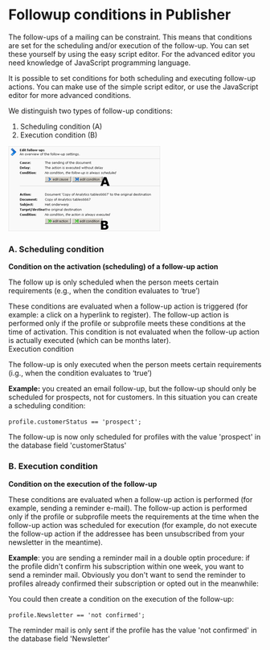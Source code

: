# Followup conditions in Publisher

The follow-ups of a mailing can be constraint. This means that
conditions are set for the scheduling and/or execution of the follow-up.
You can set these yourself by using the easy script editor. For the
advanced editor you need knowledge of JavaScript programming language.

It is possible to set conditions for both scheduling and executing
follow-up actions. You can make use of the simple script editor, or use
the JavaScript editor for more advanced conditions.

We distinguish two types of follow-up conditions:

1.  Scheduling condition (A)
2.  Execution condition (B)

![](../images/followupsconditions.png)

### A. Scheduling condition

**Condition on the activation (scheduling) of a follow-up action**

The follow up is only scheduled when the person meets certain
requirements (e.g., when the condition evaluates to ‘true’)

These conditions are evaluated when a follow-up action is triggered (for
example: a click on a hyperlink to register). The follow-up action is
performed only if the profile or subprofile meets these conditions at
the time of activation. This condition is not evaluated when the
follow-up action is actually executed (which can be months later).\
 Execution condition

The follow-up is only executed when the person meets certain
requirements (i.g., when the condition evaluates to ‘true’)

**Example:** you created an email follow-up, but the follow-up should
only be scheduled for prospects, not for customers. In this situation
you can create a scheduling condition:

`profile.customerStatus == 'prospect';`

The follow-up is now only scheduled for profiles with the value
'prospect' in the database field 'customerStatus'

### B. Execution condition

**Condition on the execution of the follow-up**

These conditions are evaluated when a follow-up action is performed (for
example, sending a reminder e-mail). The follow-up action is performed
only if the profile or subprofile meets the requirements at the time
when the follow-up action was scheduled for execution (for example, do
not execute the follow-up action if the addressee has been unsubscribed
from your newsletter in the meantime).

**Example**: you are sending a reminder mail in a double optin
procedure: if the profile didn't confirm his subscription within one
week, you want to send a reminder mail. Obviously you don't want to send
the reminder to profiles already confirmed their subscription or opted
out in the meanwhile:

You could then create a condition on the execution of the follow-up:

`profile.Newsletter == 'not confirmed';`

The reminder mail is only sent if the profile has the value 'not
confirmed' in the database field 'Newsletter'

 
